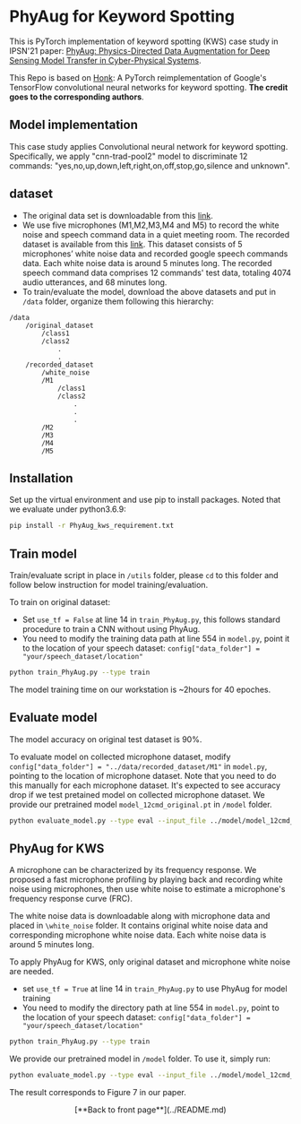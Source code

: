 # PhyAug for Keyword Spotting

This is PyTorch implementation of keyword spotting (KWS) case study in IPSN'21 paper: [PhyAug: Physics-Directed Data Augmentation for Deep Sensing Model Transfer in Cyber-Physical Systems](https://arxiv.org/pdf/2104.01160.pdf).

This Repo is based on [Honk](https://github.com/castorini/honk): A PyTorch reimplementation of Google's TensorFlow convolutional neural networks for keyword spotting. 
**The credit goes to the corresponding authors**.

## Model implementation
This case study applies Convolutional neural network for keyword spotting. Specifically, we apply "cnn-trad-pool2" model to discriminate 12 commands: "yes,no,up,down,left,right,on,off,stop,go,silence and unknown".

## dataset
- The original data set is downloadable from this [link](https://research.googleblog.com/2017/08/launching-speech-commands-dataset.html).
- We use five microphones (M1,M2,M3,M4 and M5) to record the white noise and speech command data in a quiet meeting room. The recorded dataset is available from this [link](https://researchdata.ntu.edu.sg/dataset.xhtml?persistentId=doi:10.21979/N9/1IM0MD). This dataset consists of 5 microphones’ white noise data and recorded google speech commands data. Each white noise data is around 5 minutes long. The recorded speech command data comprises 12 commands' test data, totaling 4074 audio utterances, and 68 minutes long.
- To train/evaluate the model, download the above datasets and put in `/data` folder, organize them following this hierarchy:
```
/data
    /original_dataset
        /class1
        /class2
            .
            .
    /recorded_dataset
        /white_noise
        /M1
            /class1
            /class2
                .
                .
                .
        /M2
        /M3
        /M4
        /M5
```
## Installation
Set up the virtual environment and use pip to install packages. Noted that we evaluate under python3.6.9:

```bash
pip install -r PhyAug_kws_requirement.txt
```
## Train model
Train/evaluate script in place in `/utils` folder, please `cd` to this folder and follow below instruction for model training/evaluation.

To train on original dataset:
- Set `use_tf = False` at line 14 in `train_PhyAug.py`, this follows standard procedure to train a CNN without using PhyAug.
- You need to modify the training data path at line 554 in `model.py`, point it to the location of your speech dataset: `config["data_folder"] = "your/speech_dataset/location"` 

```bash
python train_PhyAug.py --type train
```
The model training time on our workstation is ~2hours for 40 epoches.

## Evaluate model
The model accuracy on original test dataset is 90%. 

To evaluate model on collected microphone dataset, modify `config["data_folder"] = "../data/recorded_dataset/M1"` in `model.py`, pointing to the location of microphone dataset. Note that you need to do this manually for each microphone dataset. It's expected to see accuracy drop if we test pretained model on collected microphone dataset. We provide our pretrained model `model_12cmd_original.pt` in `/model` folder.

```bash
python evaluate_model.py --type eval --input_file ../model/model_12cmd_original.pt
```
## PhyAug for KWS
A microphone can be characterized by its frequency response. We proposed a fast microphone profiling by playing back and recording white noise using microphones, then use white noise to estimate a microphone's frequency response curve (FRC).

The white noise data is downloadable along with microphone data and placed in 
`\white_noise` folder. It contains original white noise data and corresponding microphone white noise data. Each white noise data is around 5 minutes long. 

To apply PhyAug for KWS, only original dataset and microphone white noise are needed.
- set `use_tf = True` at line 14 in `train_PhyAug.py` to use PhyAug for model training
- You need to modify the directory path at line 554 in `model.py`, point to the location of your speech dataset: `config["data_folder"] = "your/speech_dataset/location"` 

```bash
python train_PhyAug.py --type train
```
We provide our pretrained model in `/model` folder. To use it, simply run: 

```bash
python evaluate_model.py --type eval --input_file ../model/model_12cmd_normalize_phyaug.pt
```
The result corresponds to Figure 7 in our paper.

<center>[**Back to front page**](../README.md)</center>